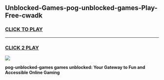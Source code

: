
## Unblocked-Games-pog-unblocked-games-Play-Free-cwadk
<h3>
<a href="https://premium76.site?title=pog-unblocked-games&ref=20A">CLICK TO PLAY</a></h3>
<hr>

<h3>
<a href="https://premium76.site?title=pog-unblocked-games&ref=20A">CLICK 2 PLAY</a>
  
</h3>

<a href="https://premium76.site?title=pog-unblocked-games&ref=20A"><img src="https://clearcache.store/games.png"></a>


**pog-unblocked-games games unblocked: Your Gateway to Fun and Accessible Online Gaming**
